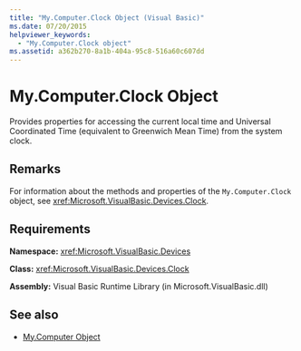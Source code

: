 ```yaml
---
title: "My.Computer.Clock Object (Visual Basic)"
ms.date: 07/20/2015
helpviewer_keywords: 
  - "My.Computer.Clock object"
ms.assetid: a362b270-8a1b-404a-95c8-516a60c607dd
---
```

# My.Computer.Clock Object
Provides properties for accessing the current local time and Universal Coordinated Time (equivalent to Greenwich Mean Time) from the system clock.  
  
## Remarks  
 For information about the methods and properties of the `My.Computer.Clock` object, see <xref:Microsoft.VisualBasic.Devices.Clock>.  
  
## Requirements  
 **Namespace:** <xref:Microsoft.VisualBasic.Devices>  
  
 **Class:** <xref:Microsoft.VisualBasic.Devices.Clock>  
  
 **Assembly:** Visual Basic Runtime Library (in Microsoft.VisualBasic.dll)  
  
## See also

- [My.Computer Object](../../../visual-basic/language-reference/objects/my-computer-object.md)
